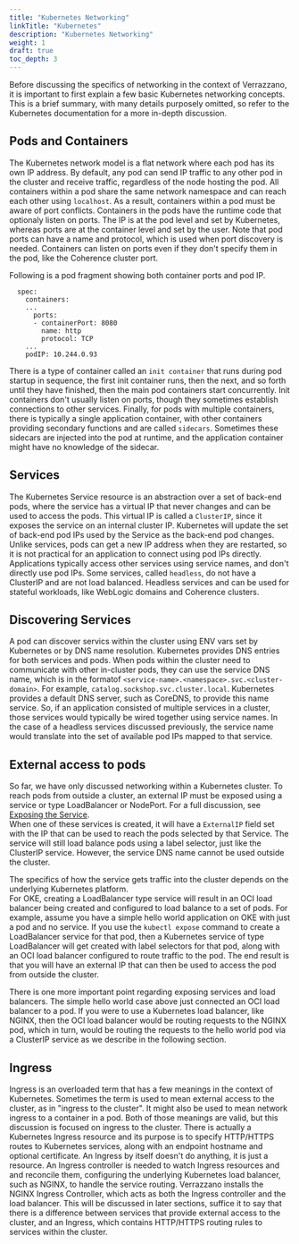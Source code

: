 ```yaml
---
title: "Kubernetes Networking"
linkTitle: "Kubernetes"
description: "Kubernetes Networking" 
weight: 1
draft: true
toc_depth: 3
---
```


Before discussing the specifics of networking in the context of Verrazzano, it is important 
to first explain a few basic Kubernetes networking concepts.  This is a brief summary, 
with many details purposely omitted, so refer to the Kubernetes documentation for a more
in-depth discussion.

## Pods and Containers
The Kubernetes network model is a flat network where each pod has its own
IP address. By default, any pod can send IP traffic to any other pod in the cluster and
receive traffic, regardless of the node hosting the pod. All containers within a pod share
the same network namespace and can reach each other using `localhost`.  As a result, containers
within a pod must be aware of port conflicts.  Containers in the pods have the runtime code 
that optionaly listen on ports.  The IP is at the pod level and set by Kubernetes, whereas ports 
are at the container level and set by the user.  Note that pod ports can have a name and protocol, 
which is used when port discovery is needed. Containers can listen on ports even if they don't 
specify them in the pod, like the Coherence cluster port. 

Following is a pod fragment showing both container ports and pod IP.
```
  spec:
    containers:
    ...
      ports:
      - containerPort: 8080
        name: http
        protocol: TCP
    ...
    podIP: 10.244.0.93
```

There is a type of container called an `init container` that runs during pod startup in sequence, the first init container
runs, then the next, and so forth until they have finished, then the main pod containers start concurrently.  Init containers
don't usually listen on ports, though they sometimes establish connections to other services.  Finally, for pods with multiple
containers, there is typically a single application container, with other containers providing secondary functions and are 
called `sidecars`.  Sometimes these sidecars are injected into the pod at runtime, and the application container might have
no knowledge of the sidecar. 

## Services
The Kubernetes Service resource is an abstraction over a set of back-end pods, where the service 
has a virtual IP that never changes and can be used to access the pods.  This 
virtual IP is called a `ClusterIP`, since it exposes the service on an internal cluster IP.
Kubernetes will update the set of back-end pod IPs used by the Service as the back-end pod changes.
Unlike services, pods can get a new IP address when they are restarted, so it is not practical 
for an application to connect using pod IPs directly.  Applications typically access other 
services using service names, and don't directly use pod IPs.  Some services, called `headless`, 
do not have a ClusterIP and are not load balanced.  Headless services and can be used for 
stateful workloads, like WebLogic domains and Coherence clusters. 

## Discovering Services
A pod can discover servics within the cluster using ENV vars set by Kubernetes or by DNS name
resolution. Kubernetes provides DNS entries for both services and pods.  When pods within the 
cluster need to communicate with other in-cluster pods, they can use the service DNS name, which is 
in the formatof `<service-name>.<namespace>.svc.<cluster-domain>`.  For example, `catalog.sockshop.svc.cluster.local`.
Kubernetes provides a default DNS server, such as CoreDNS, to provide this name service.  So, if an 
application consisted of multiple services in a cluster, those services would typically be wired 
together using service names.  In the case of a headless services discussed previously, the service
name would translate into the set of available pod IPs mapped to that service.

## External access to pods
So far, we have only discussed networking within a Kubernetes cluster.  To reach pods from outside a cluster,
an external IP must be exposed using a service or type LoadBalancer or NodePort. For a full discussion,
see [Exposing the Service](https://kubernetes.io/docs/concepts/services-networking/connect-applications-service/).  
When one of these services is created, it will have a `ExternalIP` field set with the IP that can be used 
to reach the pods selected by that Service.  The service will still load balance pods using a label selector, 
just like the ClusterIP service.  However, the service DNS name cannot be used outside the cluster.  

The specifics of how the service gets traffic into the cluster depends on the underlying Kubernetes platform.  
For OKE, creating a LoadBalancer type service will result in an OCI load balancer being created and configured to
load balance to a set of pods.  For example, assume you have a simple hello world application on OKE with just a pod
 and no service.  If you use the `kubectl expose` command to create a LoadBalancer service for that pod, 
 then a Kubernetes service of type LoadBalancer will get created with label selectors for that pod, along 
 with an OCI load balancer configured to route traffic to the pod.  The end result is that you will have an
 external IP that can then be used to access the pod from outside the cluster.
 
 There is one more important point regarding exposing services and load balancers.  The simple hello world case above
 just connected an OCI load balancer to a pod.  If you were to use a Kubernetes load balancer, like NGINX, then the OCI
 load balancer would be routing requests to the NGINX pod, which in turn, would be routing the requests to the hello world 
pod via a ClusterIP service as we describe in the following section.

## Ingress
Ingress is an overloaded term that has a few meanings in the context of Kubernetes.  Sometimes the term is used to
mean external access to the cluster, as in "ingress to the cluster".  It might also be used to mean network ingress
to a container in a pod.  Both of those meanings are valid, but this discussion is focused on ingress to the cluster.
There is actually a Kubernetes Ingress resource and its purpose is to specify HTTP/HTTPS routes to Kubernetes 
services, along with an endpoint hostname and optional certificate. An Ingress by itself doesn't do anything, it is 
just a resource. An Ingress controller is needed to watch Ingress resources and and reconcile them, configuring the underlying 
Kubernetes load balancer, such as NGINX, to handle the service routing. Verrazzano installs the NGINX Ingress Controller, 
which acts as both the Ingress controller and the load balancer.  This will be discussed in later sections, suffice it 
to say that there is a difference between services that provide external access to the cluster, and an Ingress, which 
contains HTTP/HTTPS routing rules to services within the cluster.
